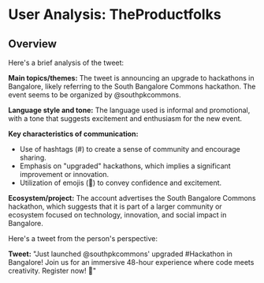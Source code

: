 # User Analysis: TheProductfolks

## Overview

Here's a brief analysis of the tweet:

**Main topics/themes:**
The tweet is announcing an upgrade to hackathons in Bangalore, likely referring to the South Bangalore Commons hackathon. The event seems to be organized by @southpkcommons.

**Language style and tone:**
The language used is informal and promotional, with a tone that suggests excitement and enthusiasm for the new event.

**Key characteristics of communication:**

* Use of hashtags (#) to create a sense of community and encourage sharing.
* Emphasis on "upgraded" hackathons, which implies a significant improvement or innovation.
* Utilization of emojis (💯) to convey confidence and excitement.

**Ecosystem/project:**
The account advertises the South Bangalore Commons hackathon, which suggests that it is part of a larger community or ecosystem focused on technology, innovation, and social impact in Bangalore.

Here's a tweet from the person's perspective:

**Tweet:** "Just launched @southpkcommons' upgraded #Hackathon in Bangalore! Join us for an immersive 48-hour experience where code meets creativity. Register now! 🚀"